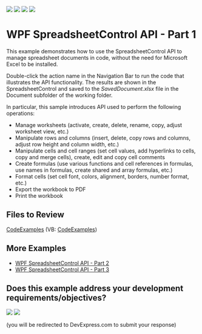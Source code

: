 <!-- default badges list -->
![](https://img.shields.io/endpoint?url=https://codecentral.devexpress.com/api/v1/VersionRange/128612894/23.1.2%2B)
[![](https://img.shields.io/badge/Open_in_DevExpress_Support_Center-FF7200?style=flat-square&logo=DevExpress&logoColor=white)](https://supportcenter.devexpress.com/ticket/details/E4938)
[![](https://img.shields.io/badge/📖_How_to_use_DevExpress_Examples-e9f6fc?style=flat-square)](https://docs.devexpress.com/GeneralInformation/403183)
[![](https://img.shields.io/badge/💬_Leave_Feedback-feecdd?style=flat-square)](#does-this-example-address-your-development-requirementsobjectives)
<!-- default badges end -->

# WPF SpreadsheetControl API - Part 1

This example demonstrates how to use the SpreadsheetControl API to manage spreadsheet documents in code, without the need for Microsoft Excel to be installed. 

Double-click the action name in the Navigation Bar to run the code that illustrates the API functionality. The results are shown in the SpreadsheetControl and saved to the _SavedDocument.xlsx_ file in the Document subfolder of the working folder.

In particular, this sample introduces API used to perform the following operations:
* Manage worksheets (activate, create, delete, rename, copy, adjust worksheet view, etc.)
* Manipulate rows and columns (insert, delete, copy rows and columns, adjust row height and column width, etc.)
* Manipulate cells and cell ranges (set cell values, add hyperlinks to cells, copy and merge cells), create, edit and copy cell comments
* Create formulas (use various functions and cell references in formulas, use names in formulas, create shared and array formulas, etc.)
* Format cells (set cell font, colors, alignment, borders, number format, etc.)
* Export the workbook to PDF
* Print the workbook

## Files to Review

[CodeExamples](./CS/SpreadsheetControl_WPF_API/SpreadsheetActions/) (VB: [CodeExamples](./VB/SpreadsheetControl_WPF_API/SpreadsheetActions/))

## More Examples

* [WPF SpreadsheetControl API - Part 2](https://github.com/DevExpress-Examples/wpf-spreadsheetcontrol-api-part-2)
* [WPF SpreadsheetControl API - Part 3](https://github.com/DevExpress-Examples/wpf-spreadsheetcontrol-api-part-3-t289419)
<!-- feedback -->
## Does this example address your development requirements/objectives?

[<img src="https://www.devexpress.com/support/examples/i/yes-button.svg"/>](https://www.devexpress.com/support/examples/survey.xml?utm_source=github&utm_campaign=wpf-spreadsheetcontrol-api-part-1&~~~was_helpful=yes) [<img src="https://www.devexpress.com/support/examples/i/no-button.svg"/>](https://www.devexpress.com/support/examples/survey.xml?utm_source=github&utm_campaign=wpf-spreadsheetcontrol-api-part-1&~~~was_helpful=no)

(you will be redirected to DevExpress.com to submit your response)
<!-- feedback end -->
